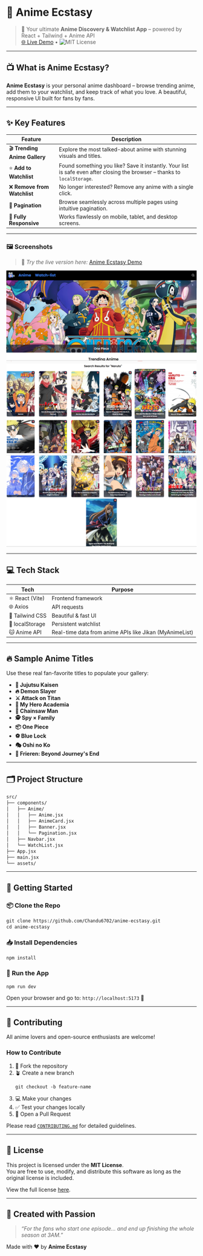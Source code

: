 
# 🌸 Anime Ecstasy

> 🎥 Your ultimate **Anime Discovery & Watchlist App** – powered by React + Tailwind + Anime API  
> [🌐 Live Demo](https://anime-ecstasy.chandrasekhara.me) • ![MIT License](https://img.shields.io/badge/license-MIT-green)

---

## 📺 What is Anime Ecstasy?

**Anime Ecstasy** is your personal anime dashboard – browse trending anime, add them to your watchlist, and keep track of what you love. A beautiful, responsive UI built for fans by fans.

---

## ✨ Key Features

| Feature | Description |
|--------|-------------|
| 🎬 **Trending Anime Gallery** | Explore the most talked-about anime with stunning visuals and titles. |
| ⭐ **Add to Watchlist** | Found something you like? Save it instantly. Your list is safe even after closing the browser – thanks to `localStorage`. |
| ❌ **Remove from Watchlist** | No longer interested? Remove any anime with a single click. |
| 📖 **Pagination** | Browse seamlessly across multiple pages using intuitive pagination. |
| 📱 **Fully Responsive** | Works flawlessly on mobile, tablet, and desktop screens. |

---

### 🖼️ Screenshots

> 🧪 *Try the live version here:* [Anime Ecstasy Demo](https://anime-ecstasy.chandrasekhara.me)

![Hero Section](./public/screenshots/hero.png)
![Search Results](./public/screenshots/search-results.png)
![Trending Anime](./public/screenshots/trending-anime.png)


---

## 💻 Tech Stack

| Tech | Purpose |
|------|---------|
| ⚛️ React (Vite) | Frontend framework |
| 🌐 Axios | API requests |
| 💨 Tailwind CSS | Beautiful & fast UI |
| 💾 localStorage | Persistent watchlist |
| 🐱 Anime API | Real-time data from anime APIs like Jikan (MyAnimeList) |

---

## 🔥 Sample Anime Titles

Use these real fan-favorite titles to populate your gallery:

- **🔮 Jujutsu Kaisen**
- **🔥 Demon Slayer**
- **⚔️ Attack on Titan**
- **🦸 My Hero Academia**
- **🧨 Chainsaw Man**
- **🕵️ Spy × Family**
- **📦 One Piece**
- **⚽ Blue Lock**
- **🎭 Oshi no Ko**
- **📜 Frieren: Beyond Journey's End**

---

## 🗂️ Project Structure

```
src/
├── components/
│   ├── Anime/
│   │   ├── Anime.jsx
│   │   ├── AnimeCard.jsx
│   │   ├── Banner.jsx
│   │   └── Pagination.jsx
│   ├── Navbar.jsx
│   └── WatchList.jsx
├── App.jsx
├── main.jsx
└── assets/
```

---

## 🚀 Getting Started

### 📦 Clone the Repo

```
git clone https://github.com/Chandu6702/anime-ecstasy.git
cd anime-ecstasy
```

### 📥 Install Dependencies

```
npm install
```

### 🧪 Run the App

```
npm run dev
```

Open your browser and go to: `http://localhost:5173` 🎉

---

## 🤝 Contributing

All anime lovers and open-source enthusiasts are welcome!

### How to Contribute

1. 🍴 Fork the repository  
2. 🪴 Create a new branch  
   ```
   git checkout -b feature-name
   ```
3. 💻 Make your changes  
4. ✅ Test your changes locally  
5. 🚀 Open a Pull Request

Please read [`CONTRIBUTING.md`](./CONTRIBUTING.md) for detailed guidelines.

---

## 📄 License

This project is licensed under the **MIT License**.  
You are free to use, modify, and distribute this software as long as the original license is included.

View the full license [here](./LICENSE).

---

## 💖 Created with Passion

> _“For the fans who start one episode... and end up finishing the whole season at 3AM.”_

Made with ❤️ by **Anime Ecstasy**
